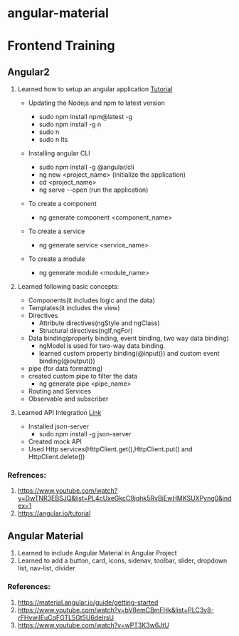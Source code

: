 # angular-material
# Frontend Training
## Angular2
1. Learned how to setup an angular application [Tutorial](https://www.youtube.com/watch?v=DwTNR3EBSJQ&list=PL4cUxeGkcC9jqhk5RvBiEwHMKSUXPyng0&index=1)
   -   Updating the Nodejs and npm to latest version
       -   sudo npm install npm@latest -g
       -   sudo npm install -g n
       -   sudo n <latest-version>
       -   sudo n lts
  
    -   Installing angular CLI
        -   sudo npm install -g @angular/cli
        -  ng new <project_name> (initialize the application)
        -  cd <project_name>
        -  ng serve --open (run the application)
    
    -   To create a component
        -   ng generate component <component_name>
    
    -  To create a service
       -   ng generate service <service_name>
    
    -  To create a module
       -  ng generate module <module_name>
    
2. Learned following basic concepts:
    -  Components(it includes logic and the data)
    -  Templates(it includes the view)
    -  Directives
       -   Attribute directives(ngStyle and ngClass)
       -   Structural directives(ngIf,ngFor)
   -  Data binding(property binding, event binding, two way data binding)
      -  ngModel is used for two-way data binding.
      -  learned custom property binding(@input()) and custom event binding(@output())
   -  pipe (for data formatting)
   -  created custom pipe to filter the data 
      -  ng generate pipe <pipe_name>
   -  Routing and Services
   -  Observable and subscriber
  
3. Learned API Integration [Link](https://medium.com/@websleengur/mock-data-for-angular-5-applications-with-json-server-part-1-d377eced223b)
   -  Installed json-server
      -  sudo npm install -g json-server
   -  Created mock API
   -  Used Http services(HttpClient.get(),HttpClient.put() and HttpClient.delete())
  
### Refrences:
1. https://www.youtube.com/watch?v=DwTNR3EBSJQ&list=PL4cUxeGkcC9jqhk5RvBiEwHMKSUXPyng0&index=1
2. https://angular.io/tutorial

## Angular Material
1. Learned to include Angular Material in Angular Project
2. Learned to add a button, card, icons, sidenav, toolbar, slider, dropdown list, nav-list, divider

### References:
1. https://material.angular.io/guide/getting-started
2. https://www.youtube.com/watch?v=bV8emCBmFHk&list=PLC3y8-rFHvwilEuCqFGTL5Gt5U6deIrsU
3. https://www.youtube.com/watch?v=wPT3K3w6JtU 

